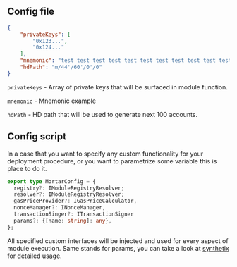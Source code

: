 ## Config file

```json
{
    "privateKeys": [
        "0x123...",
        "0x124..."
    ],
    "mnemonic": "test test test test test test test test test test test junk",
    "hdPath": "m/44'/60'/0'/0"
}
```

`privateKeys` - Array of private keys that will be surfaced in module function.

`mnemonic` - Mnemonic example

`hdPath` - HD path that will be used to generate next 100 accounts.

## Config script

In a case that you want to specify any custom functionality for your deployment procedure, or you want to parametrize some variable this is place to do it.

```typescript
export type MortarConfig = {
  registry?: IModuleRegistryResolver;
  resolver?: IModuleRegistryResolver;
  gasPriceProvider?: IGasPriceCalculator,
  nonceManager?: INonceManager,
  transactionSinger?: ITransactionSigner
  params?: {[name: string]: any},
};
```

All specified custom interfaces will be injected and used for every aspect of module execution. Same stands for params, you can take a look at [synthetix](../../example/synthetix/mortar.config.ts) for detailed usage.



